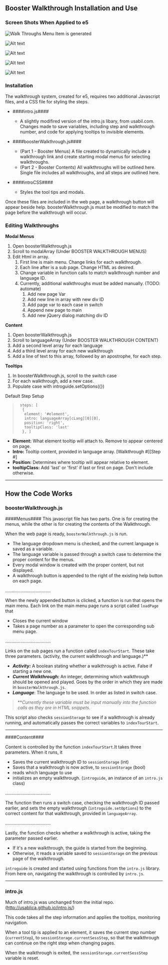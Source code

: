 ## Booster Walkthrough Installation and Use ##

### Screen Shots When Applied to e5 ###

![Walk Throughs Menu Item is generated](/screenshots/e5t_1.png?raw=true)

![Alt text](/screenshots/e5t_2.png?raw=true)

![Alt text](/screenshots/e5t_3.png?raw=true)

![Alt text](/screenshots/e5t_4.png?raw=true)

![Alt text](/screenshots/e5t_5.png?raw=true)

### Installation ###

The walkthrough system, created for e5, requires two additional Javascript files, and a CSS file for styling the steps.

- ####intro.js####
	- A slightly modifired version of the intro.js libary, from usabil.com. Changes made to save variables, including step and walkthrough number, and code for applying tooltips to invisible elements.

- ####boosterWalkthrough.js####
	- (Part 1 - Booster Menus) A file created to dynamically include a walkthrough link and create starting modal menus for selecting walkthroughs.
	- (Part 2 - Booster Contents) All walkthroughs will be outlined here. Single file includes all walkthroughs, and all steps are outlined here. 


- ####introCSS####
	- Styles the tool tips and modals.

Once these files are included in the web page, a walkthrough button will appear beside help. boosterWalkthrough.js must be modified to match the page before the walkthrough will occur.

### Editing Walkthroughs ###

**Modal Menus**

1. Open boosterWalkthrough.js
1. Scroll to modalArray (Under BOOSTER WALKTHROUGH MENUS)
1. Edit Html in array.
	1. First line is main menu. Change links for each walkthrough.
	2. Each line after is a sub page. Change HTML  as desired.
	3. Change variable in function calls to match walkthrough number and language ID.
	3. Currently, additional walkthroughs must be added manually. (TODO: automate)
		1. Add new page Var
		2. Add new line in array with new div ID
		3. Add page var to each case in switch
		4. Append new page to main
		5. Add new jQuery dialog matching div ID


**Content**

1. Open boosterWalkthrough.js
1. Scroll to languageArray (Under BOOSTER WALKTHROUGH CONTENT)
1. Add a second level array for each language
2. Add a third level array for each new walkthrough
3. Add a line of text to this array, followed by an apostrophe, for each step.

**Tooltips**

1. In boosterWalkthrough.js, scroll to the switch case
2. For each walkthrough, add a new case.
3. Populate case with introguide.setOptions({})

Default Step Setup

>      steps: [
>       {
>        element: '#element',
>        intro: languageArray[cLang][0][0],
>        position: 'right',
>        tooltipClass: 'last'
>       }, ]


- **Element:** What element tooltip will attach to. Remove to appear centered on page.
- **Intro:** Tooltip content, provided in language array. [Walkthrough #][Step #]
- **Position:** Determines where tooltip will appear relative to element.
- **tooltipClass:** Add 'last' or 'first' if last or first on page. Don't include otherwise.


----------
## How the Code Works ##


### boosterWalkthrough.js ###

####Menus####
This javascript file has two parts. One is for creating the menus, while the other is for creating the contents of the Walkthrough.


When the web page is ready, `boosterWalkthrough.js` is run.

- The language dropdown menu is checked, and the current language is saved as a variable.
- The language variable is passed through a switch case to determine the proper content for the menus.
- Every modal window is created with the proper content, but not displayed.
- A walkthrough button is appended to the right of the existing help button on each page.

....................................

When the newly appended button is clicked, a function is run that opens the main menu.
Each link on the main menu page runs a script called `loadPage` that

- Closes the current window 
- Takes a page number as a parameter to open the corresponding sub menu page.

....................................


Links on the sub pages run a function called `indexTourStart`. These take three parameters. (activity, the current walkthrough and language.)**

- ***Activity:*** A boolean stating whether a walkthrough is active. False if starting a new one.
- ***Current Walkthrough:*** An integer, determining which walkthrough should be opened and played. Goes by the order in which they are made in `boosterWalkthrough.js`.
- ***Language***: The language to be used. In order as listed in switch case.

> ***Currently these variable must be input manually into the function calls as they are in HTML snippets.*

This script also checks `sessionStorage` to see if a walkthrough is already running, and automatically passes the correct variables to `indexTourStart`.

----------

####Content####

Content is controlled by the function `indexTourStart`.It takes three parameters. When it runs, it

- Saves the current walkthrough ID to `sessionStorage` (int)
- Saves that a walkthrough is now active, to `sessionStorage` (bool)
- reads which language to use
- initializes an empty walkthrough. (`introguide`, an instance of an `intro.js` class)

....................................

The function then runs a switch case, checking the walkthrough ID passed earlier, and sets the empty walkthrough (`introguide.setOptions`) to the correct content for that walkthrough, provided in `languageArray`. 

....................................

Lastly, the function checks whether a walkthrough is active, taking the parameter passed earlier. 

- If it's a new walkthrough, the guide is started from the beginning.
- Otherwise, it reads a variable saved to `sessionStorage` on the previous page of the walkthrough.

`introguide` is created and started using functions from the `intro.js` library. From here on, navigating the walkthrough is controlled by `intro.js`.


----------

### intro.js ###

Much of intro.js was unchanged from the initial repo. (http://usablica.github.io/intro.js/)

This code takes all the step information and applies the tooltips,  monitoring navigation.

When a tool tip is applied to an element, it saves the current step number (`currentStep`), to `sessionStorage.currentSessStep`, so that the walkthrough can continue on the right step when changing pages. 

When the walkthrough is exited, the `sessionStorage.currentSessStep` variable is reset.

